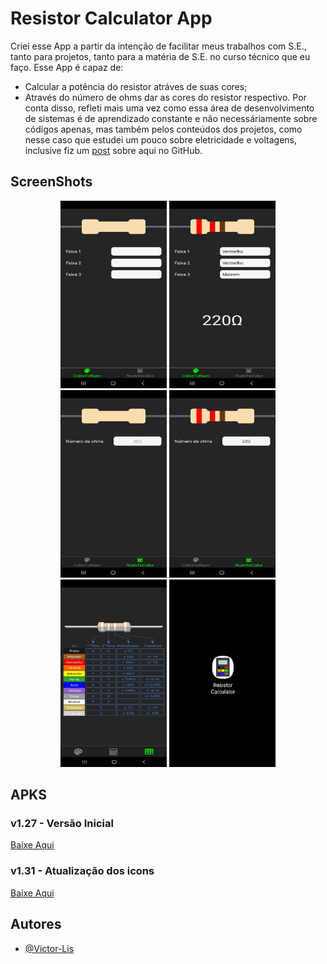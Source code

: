 # Resistor Calculator App  

Criei esse App a partir da intenção de facilitar meus trabalhos com S.E., tanto para projetos, tanto para a matéria de S.E. no curso técnico que eu faço.
Esse App é capaz de:
- Calcular a potência do resistor atráves de suas cores;
- Através do número de ohms dar as cores do resistor respectivo.
Por conta disso, refleti mais uma vez como essa área de desenvolvimento de sistemas é de aprendizado constante e não necessáriamente sobre códigos apenas, mas também pelos conteúdos dos projetos, como nesse caso que estudei um pouco sobre eletricidade e voltagens, inclusive fiz um [post](https://github.com/Victor-Lis/Entendendo-Voltagens-Arduino) sobre aqui no GitHub.

## ScreenShots 

<div align="center">
  <img alt="ColorToNum" width="170px" height="300px" src="./assets/project-images/colorToNum.jpg">
  <img alt="ColorToNumExample" width="170px" height="300px" src="./assets/project-images/colorToNum2.jpg">
</div>

<div align="center">
    <img alt="NumToColor" width="170px" height="300px" src="./assets/project-images/numToColor.jpg">
    <img alt="NumToColorExample" width="170px" height="300px" src="./assets/project-images/numToColor2.jpg">
</div>

<div align="center">
    <img alt="ModelTable" width="170px" height="300px" src="./assets/project-images/modelTable.jpg">
    <img alt="APK-View" width="170px" height="300px" src="./assets/project-images/apk-view.jpg">
</div>

## APKS 

### v1.27 - Versão Inicial
[Baixe Aqui](https://github.com/Victor-Lis/Resistor-Calculator-App/blob/master/apks/Resistor%20Calculator%20v1.27.apk)

### v1.31 - Atualização dos icons
[Baixe Aqui](https://github.com/Victor-Lis/Resistor-Calculator-App/blob/master/apks/Resistor%20Calculator%20v1.31.apk)

## Autores
- [@Victor-Lis](https://github.com/Victor-Lis)
